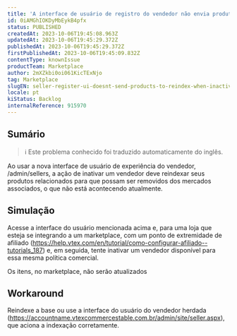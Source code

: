 ```yaml
---
title: 'A interface de usuário de registro do vendedor não envia produtos para reindexação ao inativar um vendedor'
id: 0iAMGhIOKDyMbEykB4pfx
status: PUBLISHED
createdAt: 2023-10-06T19:45:08.963Z
updatedAt: 2023-10-06T19:45:29.372Z
publishedAt: 2023-10-06T19:45:29.372Z
firstPublishedAt: 2023-10-06T19:45:09.832Z
contentType: knownIssue
productTeam: Marketplace
author: 2mXZkbi0oi061KicTExNjo
tag: Marketplace
slugEN: seller-register-ui-doesnt-send-products-to-reindex-when-inactivating-a-seller
locale: pt
kiStatus: Backlog
internalReference: 915970
---
```


## Sumário

>ℹ️ Este problema conhecido foi traduzido automaticamente do inglês.


Ao usar a nova interface de usuário de experiência do vendedor, /admin/sellers, a ação de inativar um vendedor deve reindexar seus produtos relacionados para que possam ser removidos dos mercados associados, o que não está acontecendo atualmente.

## Simulação


Acesse a interface do usuário mencionada acima e, para uma loja que esteja se integrando a um marketplace, com um ponto de extremidade de afiliado (https://help.vtex.com/en/tutorial/como-configurar-afiliado--tutorials_187) e, em seguida, tente inativar um vendedor disponível para essa mesma política comercial.

Os itens, no marketplace, não serão atualizados

## Workaround


Reindexe a base ou use a interface do usuário do vendedor herdada (https://accountname.vtexcommercestable.com.br/admin/site/seller.aspx), que aciona a indexação corretamente.





